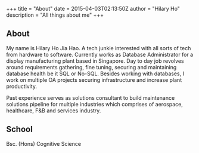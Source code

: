 +++
title = "About"
date = 2015-04-03T02:13:50Z
author = "Hilary Ho"
description = "All things about me"
+++

## About

My name is Hilary Ho Jia Hao. A tech junkie interested with all sorts of tech from hardware to software. Currently works as Database Administrator for a display manufacturing plant based in Singapore. Day to day job revolves around requirements gathering, fine tuning, securing and maintaining database health be it SQL or No-SQL. Besides working with databases, I work on multiple OA projects securing infrastructure and increase plant productivity.

Past experience serves as solutions consultant to build maintenance solutions pipeline for multiple industries which comprises of aerospace, healthcare, F&B and services industry.


## School

Bsc. (Hons) Cognitive Science
